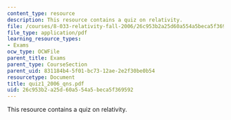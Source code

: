```yaml
---
content_type: resource
description: This resource contains a quiz on relativity.
file: /courses/8-033-relativity-fall-2006/26c953b2a25d60a554a5beca5f369592_quiz1_2006_qns.pdf
file_type: application/pdf
learning_resource_types:
- Exams
ocw_type: OCWFile
parent_title: Exams
parent_type: CourseSection
parent_uid: 831184b4-5f01-bc73-12ae-2e2f30be0b54
resourcetype: Document
title: quiz1_2006_qns.pdf
uid: 26c953b2-a25d-60a5-54a5-beca5f369592
---
```

This resource contains a quiz on relativity.

